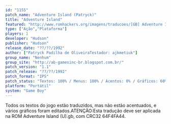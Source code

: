 ```yaml
---
id: "1155"
patch_name: "Adventure Island (Patryck)"
title: "Adventure Island"
featured: "http://www.romhackers.org/imagens/traducoes/[GB] Adventure Island - Patryck - 1.png"
type: ["Ação","Plataforma"]
players: 1
developer: "Hudson"
publisher: "Hudson"
release_date: "??/??/1992"
author: ["Patryck Padilha de OliveiraTestador: ajkmetiuk"]
group_name: "Nenhum"
group_site: "http://ab-gamesinc-br.blogspot.com.br/"
patch_version: "1.1"
patch_release: "??/??/1992"
patch_format: "IPS"
patch_status: "Textos: 100% / Menus: 100% / Acentos: 0% / Gráficos: 60% / Geral: 90%"
platform: "Portátil"
system: "Game Boy"
---
```


Todos os textos do jogo estão traduzidos, mas não estão acentuados, e vários gráficos foram editados.ATENÇÃO:Esta tradução deve ser aplicada na ROM Adventure Island (U).gb, com CRC32 64F4FA44.